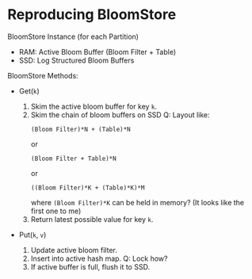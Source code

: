 # Reproducing BloomStore

BloomStore Instance (for each Partition)

- RAM: Active Bloom Buffer (Bloom Filter + Table)
- SSD: Log Structured Bloom Buffers

BloomStore Methods: 

- Get(`k`)
    1. Skim the active bloom buffer for key `k`. 
    2. Skim the chain of bloom buffers on SSD
        Q: Layout like:
        ```
        (Bloom Filter)*N + (Table)*N
        ```
        or
        ```
        (Bloom Filter + Table)*N
        ```
        or
        ```
        ((Bloom Filter)*K + (Table)*K)*M
        ```
        where `(Bloom Filter)*K` can be held in memory?
        (It looks like the first one to me)
    3. Return latest possible value for key `k`. 

- Put(`k`, `v`)
    1. Update active bloom filter. 
    2. Insert into active hash map.
        Q: Lock how?
    3. If active buffer is full, flush it to SSD. 
